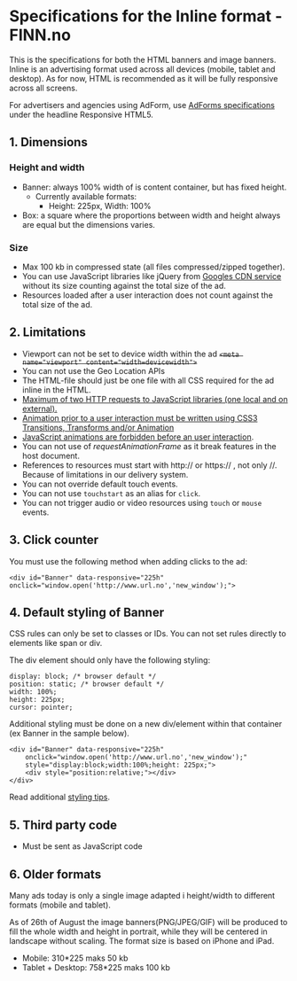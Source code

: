 # Specifications for the Inline format - FINN.no

This is the specifications for both the HTML banners and image banners. Inline is an advertising format used across all devices (mobile, tablet and desktop). As for now, HTML is recommended as it will be fully responsive across all screens. 

For advertisers and agencies using AdForm, use [AdForms specifications](http://test.adform.com/banners/Specifications/finn/index.htm) under the headline Responsive HTML5. 

## 1. Dimensions

### Height and width
* Banner: always 100% width of is content container, but has fixed height.
  * Currently available formats:
    * Height: 225px, Width: 100%
* Box: a square where the proportions between width and height always are equal but the dimensions varies.

### Size
* Max 100 kb in compressed state (all files compressed/zipped together).
* You can use JavaScript libraries like jQuery from [Googles CDN service](https://developers.google.com/speed/libraries/devguide#jquery) without its size counting against the total size of the ad.
* Resources loaded after a user interaction does not count against the total size of the ad.

## 2. Limitations
* Viewport can not be set to device width within the ad 
	~~`<meta name="viewport" content="width=devicewidth">`~~
* You can not use the Geo Location APIs
* The HTML-file should just be one file with all CSS required for the ad inline in the HTML.
* [Maximum of two HTTP requests to JavaScript libraries (one local and on external).](spec/maximumhttprequests.md)
* [Animation prior to a user interaction must be written using CSS3 Transitions, Transforms and/or Animation](spec/cssforanimations.md)
 * [JavaScript animations are forbidden before an user interaction](spec/jsanimations.md).
 * You can not use of _requestAnimationFrame_ as it break features in the host document.
* References to resources must start with http:// or https:// , not only //. Because of limitations in our delivery system.
* You can not override default touch events.
* You can not use `touchstart` as an alias for `click`.
* You can not trigger audio or video resources using `touch` or `mouse` events.

## 3. Click counter
You must use the following method when adding clicks to the ad:

	<div id="Banner" data-responsive="225h" onclick="window.open('http://www.url.no','new_window');">

## 4. Default styling of Banner

CSS rules can only be set to classes or IDs. You can not set rules directly to elements like span or div.

The div element should only have the following styling:

    display: block; /* browser default */
    position: static; /* browser default */
    width: 100%;
    height: 225px;
    cursor: pointer;

Additional styling must be done on a new div/element within that container (ex Banner in the sample below).

    <div id="Banner" data-responsive="225h" 
    	onclick="window.open('http://www.url.no','new_window');" 
    	style="display:block;width:100%;height: 225px;">
        <div style="position:relative;"></div>
    </div>  

Read additional [styling tips](stylingingtips.md).

## 5. Third party code
* Must be sent as JavaScript code

## 6. Older formats
Many ads today is only a single image adapted i height/width to different formats (mobile and tablet).

As of 26th of August the image banners(PNG/JPEG/GIF) will be produced to fill the whole width and height in portrait,
while they will be centered in landscape without scaling. The format size is based on iPhone and iPad.
* Mobile: 310*225 maks 50 kb
* Tablet + Desktop: 758*225 maks 100 kb

